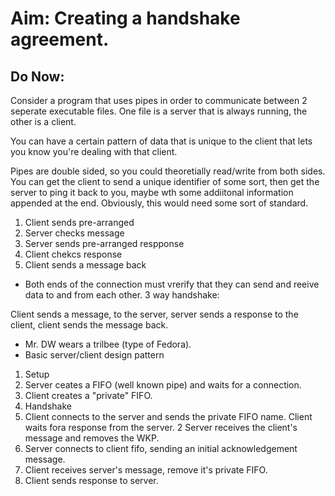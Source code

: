 # Aim: Creating a handshake agreement. 

## Do Now:
 Consider a program that uses pipes in order to communicate between 2 seperate executable files. One file is a server that is always running, the other is a client.

You can have a certain pattern of data that is unique to the client that lets you know you're dealing with that client.

Pipes are double sided, so you could theoretially read/write from both sides. You can get the client to send a unique identifier of some sort, then get the server to ping it back to you, maybe wth some addiitonal information appended at the end. Obviously, this would need some sort of standard.

1. Client sends pre-arranged
2. Server checks message
3. Server sends pre-arranged respponse
4. Client chekcs response
5. Client sends a message back

* Both ends of the connection must vrerify that they can send and reeive data to and from each other.
3 way handshake:

Client sends a message, to the server, server sends a response to the client, client sends the message back.

* Mr. DW wears a trilbee (type of Fedora).
* Basic server/client design pattern

1. Setup 
  1. Server ceates a FIFO (well known pipe) and waits for a connection. 
  2. Client creates a "private" FIFO. 
2. Handshake
  1. Client connects to the server and sends the private FIFO name. Client waits fora  response from the server.
  2 Server receives the client's message and removes the WKP.
  3. Server connects to client fifo, sending an initial acknowledgement message.
  4. Client receives server's message, remove it's private FIFO.
  5. Client sends response to server.
